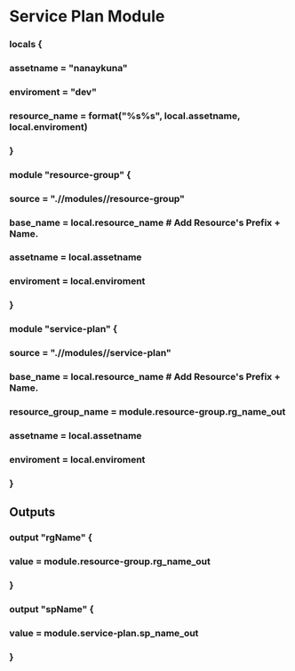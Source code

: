 # Service Plan Module
 
### locals {
###  assetname      = "nanaykuna"
###  enviroment     = "dev"
###  resource_name  = format("%s%s", local.assetname, local.enviroment)
### }

### module "resource-group" {
###  source     = ".//modules//resource-group"
###  base_name  = local.resource_name # Add Resource's Prefix + Name.
###  assetname  = local.assetname
###  enviroment = local.enviroment
### }

### module "service-plan" {
###  source              = ".//modules//service-plan"
###  base_name           = local.resource_name # Add Resource's Prefix + Name.
###  resource_group_name = module.resource-group.rg_name_out
###  assetname           = local.assetname
###  enviroment          = local.enviroment
### }

## Outputs
### output "rgName" {
###  value = module.resource-group.rg_name_out
### }

### output "spName" {
###  value = module.service-plan.sp_name_out
### }
